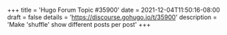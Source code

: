 +++
title = 'Hugo Forum Topic #35900'
date = 2021-12-04T11:50:16-08:00
draft = false
details = 'https://discourse.gohugo.io/t/35900'
description = 'Make 'shuffle' show different posts per post'
+++
